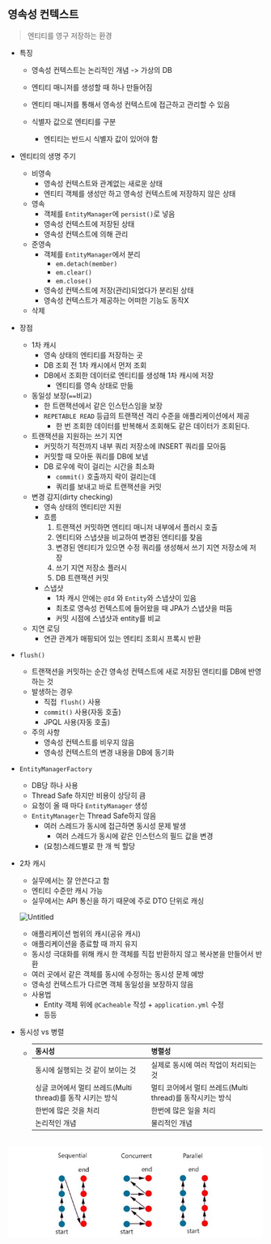 ## 영속성 컨텍스트 

> 엔티티를 영구 저장하는 환경

- 특징

  - 영속성 컨텍스트는 논리적인 개념 -> 가상의 DB

  - 엔티티 매니저를 생성할 때 하나 만들어짐

  - 엔티티 매니저를 통해서 영속성 컨텍스트에 접근하고 관리할 수 있음
  - 식별자 값으로 엔티티를 구분
    - 엔티티는 반드시 식별자 값이 있어야 함



- 엔티티의 생명 주기
  - 비영속
    - 영속성 컨텍스트와 관계없는 새로운 상태
    - 엔티티 객체를 생성만 하고 영속성 컨텍스트에 저장하지 않은 상태
  - 영속
    - 객체를 `EntityManager`에 `persist()`로 넣음
    - 영속성 컨텍스트에 저장된 상태
    - 영속성 컨텍스트에 의해 관리
  - 준영속
    - 객체를 `EntityManager`에서 분리
      - `em.detach(member)`
      - `em.clear()`
      - `em.close()`
    - 영속성 컨텍스트에 저장(관리)되었다가 분리된 상태
    - 영속성 컨텍스트가 제공하는 어떠한 기능도 동작X
  - 삭제



- 장점
  - 1차 캐시
    - 영속 상태의 엔티티를 저장하는 곳
    - DB 조회 전 1차 캐시에서 먼저 조회
    - DB에서 조회한 데이터로 엔티티를 생성해 1차 캐시에 저장
      - 엔티티를 영속 상태로 만듦
  - 동일성 보장(`==`비교)
    - 한 트랜잭션에서 같은 인스턴스임을 보장
    - `REPETABLE READ` 등급의 트랜잭션 격리 수준을 애플리케이션에서 제공
      - 한 번 조회한 데이터를 반복해서 조회해도 같은 데이터가 조회된다.
  - 트랜잭션을 지원하는 쓰기 지연
    - 커밋하기 적전까지 내부 쿼리 저장소에 INSERT 쿼리를 모아둠
    - 커밋할 때 모아둔 쿼리를 DB에 보냄
    - DB 로우에 락이 걸리는 시간을 최소화
      - `commit()` 호출까지 락이 걸리는데
      - 쿼리를 보내고 바로 트랜잭션을 커밋
  - 변경 감지(dirty checking)
    - 영속 상태의 엔티티만 지원
    - 흐름
      1. 트랜잭션 커밋하면 엔티티 매니저 내부에서 플러시 호출
      2. 엔티티와 스냅샷을 비교하여 변경된 엔티티를 찾음
      3. 변경된 엔티티가 있으면 수정 쿼리를 생성해서 쓰기 지연 저장소에 저장
      4. 쓰기 지연 저장소 플러시
      5. DB 트랜잭션 커밋
    - 스냅샷 
      - 1차 캐시 안에는 `@Id` 와 `Entity`와 스냅샷이 있음
      - 최초로 영속성 컨텍스트에 들어왔을 때 JPA가 스냅샷을 떠둠
      - 커밋 시점에 스냅샷과 entity를 비교
  - 지연 로딩
    - 연관 관계가 매핑되어 있는 엔티티 조회시 프록시 반환



- `flush()`
  - 트랜잭션을 커밋하는 순간 영속성 컨텍스트에 새로 저장된 엔티티를 DB에 반영하는 것
  - 발생하는 경우
    - 직접` flush()` 사용
    - `commit()` 사용(자동 호출)
    - JPQL 사용(자동 호출)
  - 주의 사항
    - 영속성 컨텍스트를 비우지 않음
    - 영속성 컨텍스트의 변경 내용을 DB에 동기화



- `EntityManagerFactory`
  - DB당 하나 사용
  - Thread Safe 하지만 비용이 상당히 큼
  - 요청이 올 때 마다 `EntityManager` 생성
  - `EntityManager`는 Thread Safe하지 않음
    - 여러 스레드가 동시에 접근하면 동시성 문제 발생
      - 여러 스레드가 동시에 같은 인스턴스의 필드 값을 변경
    - (요청)스레드별로 한 개 씩 할당



- 2차 캐시

  - 실무에서는 잘 안쓴다고 함
  - 엔티티 수준만 캐시 가능
  - 실무에서는 API 통신을 하기 때문에 주로 DTO 단위로 캐싱

  ![Untitled](persistence_context.assets/https%3A%2F%2Fs3-us-west-2.amazonaws.com%2Fsecure.notion-static.com%2F960b06f1-d8fd-4728-b720-375b2a5a6e60%2FUntitled.png)

  - 애플리케이션 범위의 캐시(공유 캐시)
  - 애플리케이션을 종료할 때 까지 유지
  - 동시성 극대화를 위해 캐시 한 객체를 직접 반환하지 않고 복사본을 만들어서 반환
  - 여러 곳에서 같은 객체를 동시에 수정하는 동시성 문제 예방
  - 영속성 컨텍스트가 다르면 객체 동일성을 보장하지 않음
  - 사용법
    - Entity 객체 위에 `@Cacheable` 작성 + `application.yml` 수정
    - 등등



- 동시성 vs 병렬

  - | 동시성                                                     | 병렬성                                                    |
    | ---------------------------------------------------------- | --------------------------------------------------------- |
    | 동시에 실행되는 것 같이 보이는 것                          | 실제로 동시에 여러 작업이 처리되는 것                     |
    | 싱글 코어에서 멀티 쓰레드(Multi thread)를 동작 시키는 방식 | 멀티 코어에서 멀티 쓰레드(Multi thread)를 동작시키는 방식 |
    | 한번에 많은 것을 처리                                      | 한번에 많은 일을 처리                                     |
    | 논리적인 개념                                              | 물리적인 개념                                             |

​	![img](persistence_context.assets/99AD02405FBBB94910.png)